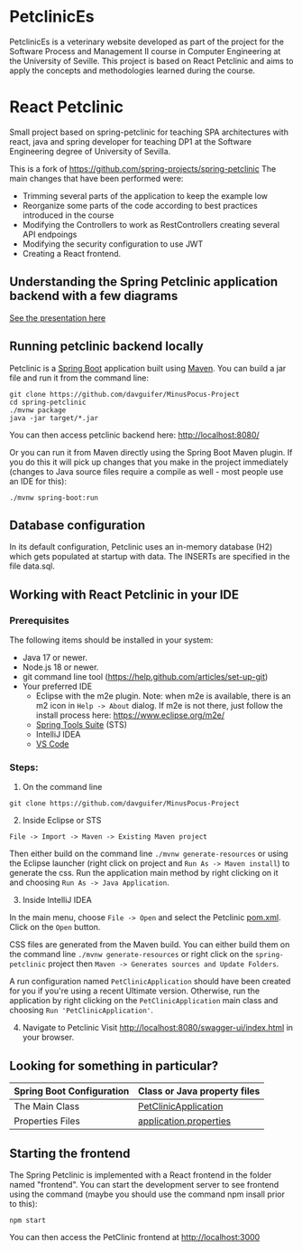 # PetclinicEs
PetclinicEs is a veterinary website developed as part of the project for the Software Process and Management II course in Computer Engineering at the University of Seville. This project is based on React Petclinic and aims to apply the concepts and methodologies learned during the course.

# React Petclinic
Small project based on spring-petclinic for teaching SPA architectures with react, java and spring developer for teaching DP1 at the Software Engineering degree of University of Sevilla.

This is a fork of https://github.com/spring-projects/spring-petclinic  The main changes that have been performed were:
- Trimming several parts of the application to keep the example low
- Reorganize some parts of the code according to best practices introduced in the course
- Modifying the Controllers to work as RestControllers creating several API endpoings
- Modifying the security configuration to use JWT
- Creating a React frontend.

## Understanding the Spring Petclinic application  backend with a few diagrams
<a href="https://speakerdeck.com/michaelisvy/spring-petclinic-sample-application">See the presentation here</a>

## Running petclinic backend locally
Petclinic is a [Spring Boot](https://spring.io/guides/gs/spring-boot) application built using [Maven](https://spring.io/guides/gs/maven/). You can build a jar file and run it from the command line:


```
git clone https://github.com/davguifer/MinusPocus-Project
cd spring-petclinic
./mvnw package
java -jar target/*.jar
```

You can then access petclinic backend here: [http://localhost:8080/](http://localhost:8080/swagger-ui/index.html)



Or you can run it from Maven directly using the Spring Boot Maven plugin. If you do this it will pick up changes that you make in the project immediately (changes to Java source files require a compile as well - most people use an IDE for this):

```
./mvnw spring-boot:run
```
## Database configuration

In its default configuration, Petclinic uses an in-memory database (H2) which
gets populated at startup with data. The INSERTs are specified in the file data.sql.

## Working with React Petclinic in your IDE

### Prerequisites
The following items should be installed in your system:
* Java 17 or newer.
* Node.js 18 or newer.
* git command line tool (https://help.github.com/articles/set-up-git)
* Your preferred IDE 
  * Eclipse with the m2e plugin. Note: when m2e is available, there is an m2 icon in `Help -> About` dialog. If m2e is
  not there, just follow the install process here: https://www.eclipse.org/m2e/
  * [Spring Tools Suite](https://spring.io/tools) (STS)
  * IntelliJ IDEA
  * [VS Code](https://code.visualstudio.com)

### Steps:

1) On the command line
```
git clone https://github.com/davguifer/MinusPocus-Project
```
2) Inside Eclipse or STS
```
File -> Import -> Maven -> Existing Maven project
```

Then either build on the command line `./mvnw generate-resources` or using the Eclipse launcher (right click on project and `Run As -> Maven install`) to generate the css. Run the application main method by right clicking on it and choosing `Run As -> Java Application`.

3) Inside IntelliJ IDEA

In the main menu, choose `File -> Open` and select the Petclinic [pom.xml](pom.xml). Click on the `Open` button.

CSS files are generated from the Maven build. You can either build them on the command line `./mvnw generate-resources`
or right click on the `spring-petclinic` project then `Maven -> Generates sources and Update Folders`.

A run configuration named `PetClinicApplication` should have been created for you if you're using a recent Ultimate
version. Otherwise, run the application by right clicking on the `PetClinicApplication` main class and choosing
`Run 'PetClinicApplication'`.

4) Navigate to Petclinic
Visit [http://localhost:8080/swagger-ui/index.html](http://localhost:8080/swagger-ui/index.html) in your browser.


## Looking for something in particular?

|Spring Boot Configuration | Class or Java property files  |
|--------------------------|---|
|The Main Class | [PetClinicApplication](https://github.com/gii-is-DP1/spring-petclinic/blob/master/src/main/java/org/springframework/samples/petclinic/PetClinicApplication.java) |
|Properties Files | [application.properties](https://github.com/gii-is-DP1/spring-petclinic/blob/master/src/main/resources) |


## Starting the frontend

The Spring Petclinic is implemented with a React frontend in the folder named "frontend".
You can start the development server to see frontend using the command (maybe you should use the command npm insall prior to this):
```
npm start
```
You can then access the PetClinic frontend at [http://localhost:3000](http://localhost:3000)
